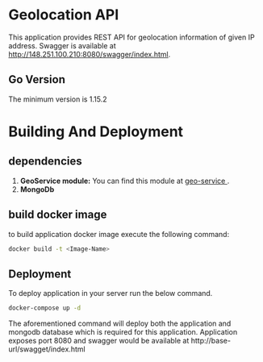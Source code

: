 # Geolocation API
This application provides REST API for geolocation information of
given IP address. Swagger is available at 
http://148.251.100.210:8080/swagger/index.html. 

## Go Version
The minimum version is 1.15.2

# Building And Deployment
## dependencies
1. **GeoService module:**
You can find this module at [geo-service
](https://github.com/mahmood8664/findhotel-geo/tree/master/geo-service). 
2. **MongoDb** 
## build docker image
to build application docker image execute the following command:
```bash
docker build -t <Image-Name>
```
## Deployment
To deploy application in your server run the below command.  
```bash
docker-compose up -d
```
The aforementioned command will deploy both the application and mongodb 
database which is required for this application. 
Application exposes port 8080 and swagger would be available at 
http://base-url/swagget/index.html


